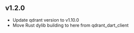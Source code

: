 ## v1.2.0
- Update qdrant version to v1.10.0
- Move Rust dylib building to here from qdrant_dart_client